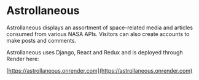 # Astrollaneous
Astrollaneous displays an assortment of space-related media and articles consumed from various NASA APIs. Visitors can also create accounts to make posts and comments.

Astrollaneous uses Django, React and Redux and is deployed through Render here:

[https://astrollaneous.onrender.com](https://astrollaneous.onrender.com)
